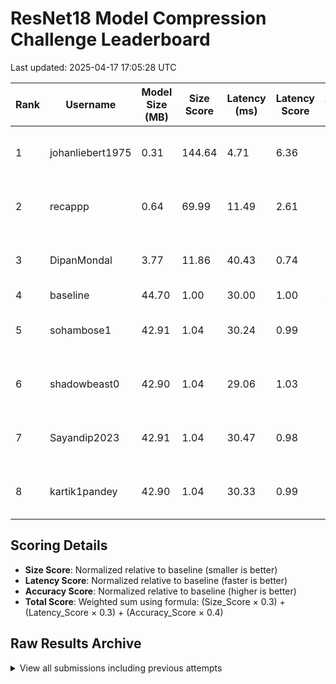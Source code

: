 # ResNet18 Model Compression Challenge Leaderboard

Last updated: 2025-04-17 17:05:28 UTC

| Rank | Username | Model Size (MB) | Size Score | Latency (ms) | Latency Score | Accuracy (%) | Accuracy Score | Total Score | Submission Date |
|------|----------|----------------|------------|--------------|---------------|--------------|----------------|-------------|------------------|
| 1 | johanliebert1975 | 0.31 | 144.64 | 4.71 | 6.36 | 0.82 | 0.02 | 45.31 | 2025-04-17 14:53:52 UTC |
| 2 | recappp | 0.64 | 69.99 | 11.49 | 2.61 | 2.70 | 0.07 | 21.81 | 2025-04-17 16:11:42 UTC |
| 3 | DipanMondal | 3.77 | 11.86 | 40.43 | 0.74 | 7.96 | 0.20 | 3.86 | 2025-04-17 14:18:30 UTC |
| 4 | baseline | 44.70 | 1.00 | 30.00 | 1.00 | 40.00 | 1.00 | 1.00 | N/A |
| 5 | sohambose1 | 42.91 | 1.04 | 30.24 | 0.99 | 28.66 | 0.72 | 0.90 | 2025-04-13 19:02:57 UTC |
| 6 | shadowbeast0 | 42.90 | 1.04 | 29.06 | 1.03 | 19.80 | 0.49 | 0.82 | 2025-04-17 15:21:21 UTC |
| 7 | Sayandip2023 | 42.91 | 1.04 | 30.47 | 0.98 | 3.80 | 0.10 | 0.65 | 2025-04-17 13:56:36 UTC |
| 8 | kartik1pandey | 42.90 | 1.04 | 30.33 | 0.99 | 1.60 | 0.04 | 0.63 | 2025-04-17 15:00:54 UTC |

## Scoring Details

- **Size Score**: Normalized relative to baseline (smaller is better)
- **Latency Score**: Normalized relative to baseline (faster is better)
- **Accuracy Score**: Normalized relative to baseline (higher is better)
- **Total Score**: Weighted sum using formula: (Size_Score × 0.3) + (Latency_Score × 0.3) + (Accuracy_Score × 0.4)

## Raw Results Archive

<details>
<summary>View all submissions including previous attempts</summary>

| Username | Model Size (MB) | Latency (ms) | Accuracy (%) | Total Score | Submission Date | Notes |
|----------|----------------|--------------|--------------|-------------|-----------------|-------|
| baseline-test | 42.91 | 30.58 | 28.66 | 0.89 | 2025-04-12 07:49:55 UTC |  |
| baseline | 42.91 | 30.51 | 28.66 | 0.89 | 2025-04-13 18:32:54 UTC |  |
| sohambose1 | 42.91 | 30.24 | 28.66 | 0.90 | 2025-04-13 19:02:57 UTC |  |
| baseline | 42.91 | 30.63 | 28.96 | 0.90 | 2025-04-17 11:09:18 UTC |  |
| Sayandip2023 | 42.91 | 30.47 | 3.80 | 0.65 | 2025-04-17 13:56:36 UTC |  |
| johanliebert1975 | 10.92 | 15.20 | 19.30 | 2.01 | 2025-04-17 14:02:22 UTC |  |
| DipanMondal | 3.77 | 40.43 | 7.96 | 3.86 | 2025-04-17 14:18:30 UTC |  |
| recappp | 10.76 | 22.69 | 3.14 | 1.67 | 2025-04-17 14:26:59 UTC |  |
| johanliebert1975 | 1.58 | 7.01 | 18.40 | 9.94 | 2025-04-17 14:33:33 UTC |  |
| johanliebert1975 | 0.31 | 4.71 | 0.82 | 45.31 | 2025-04-17 14:53:52 UTC |  |
| kartik1pandey | 42.90 | 30.33 | 1.60 | 0.63 | 2025-04-17 15:00:54 UTC |  |
| recappp | 2.68 | 16.72 | 1.82 | 5.56 | 2025-04-17 15:06:48 UTC |  |
| DipanMondal | 3.77 | 44.76 | 2.92 | 3.79 | 2025-04-17 15:14:37 UTC |  |
| shadowbeast0 | 42.90 | 29.06 | 19.80 | 0.82 | 2025-04-17 15:21:21 UTC |  |
| johanliebert1975 | 1.58 | 7.99 | 3.86 | 9.64 | 2025-04-17 15:49:14 UTC |  |
| recappp | 0.64 | 11.49 | 2.70 | 21.81 | 2025-04-17 16:11:42 UTC |  |
| DipanMondal | 3.77 | 39.97 | 2.92 | 3.81 | 2025-04-17 17:05:28 UTC |  |

</details>
